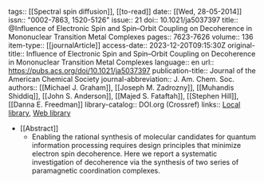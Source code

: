 tags:: [[Spectral spin diffusion]], [[to-read]]
date:: [[Wed, 28-05-2014]]
issn:: "0002-7863, 1520-5126"
issue:: 21
doi:: 10.1021/ja5037397
title:: @Influence of Electronic Spin and Spin–Orbit Coupling on Decoherence in Mononuclear Transition Metal Complexes
pages:: 7623-7626
volume:: 136
item-type:: [[journalArticle]]
access-date:: 2023-12-20T09:15:30Z
original-title:: Influence of Electronic Spin and Spin–Orbit Coupling on Decoherence in Mononuclear Transition Metal Complexes
language:: en
url:: https://pubs.acs.org/doi/10.1021/ja5037397
publication-title:: Journal of the American Chemical Society
journal-abbreviation:: J. Am. Chem. Soc.
authors:: [[Michael J. Graham]], [[Joseph M. Zadrozny]], [[Muhandis Shiddiq]], [[John S. Anderson]], [[Majed S. Fataftah]], [[Stephen Hill]], [[Danna E. Freedman]]
library-catalog:: DOI.org (Crossref)
links:: [Local library](zotero://select/library/items/8N4P4CD2), [Web library](https://www.zotero.org/users/9044942/items/8N4P4CD2)

- [[Abstract]]
	- Enabling the rational synthesis of molecular candidates for quantum information processing requires design principles that minimize electron spin decoherence. Here we report a systematic investigation of decoherence via the synthesis of two series of paramagnetic coordination complexes.